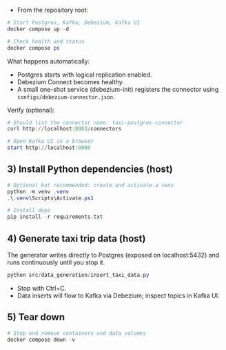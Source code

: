 - From the repository root:

```powershell
# Start Postgres, Kafka, Debezium, Kafka UI
docker compose up -d

# Check health and status
docker compose ps
```

What happens automatically:
- Postgres starts with logical replication enabled.
- Debezium Connect becomes healthy.
- A small one-shot service (debezium-init) registers the connector using `configs/debezium-connector.json`.

Verify (optional):
```powershell
# Should list the connector name: taxi-postgres-connector
curl http://localhost:8083/connectors

# Open Kafka UI in a browser
start http://localhost:8080
```

## 3) Install Python dependencies (host)
```powershell
# Optional but recommended: create and activate a venv
python -m venv .venv
.\.venv\Scripts\Activate.ps1

# Install deps
pip install -r requirements.txt
```

## 4) Generate taxi trip data (host)
The generator writes directly to Postgres (exposed on localhost:5432) and runs continuously until you stop it.

```powershell
python src/data_generation/insert_taxi_data.py
```

- Stop with Ctrl+C.
- Data inserts will flow to Kafka via Debezium; inspect topics in Kafka UI.

## 5) Tear down
```powershell
# Stop and remove containers and data volumes
docker compose down -v
```
